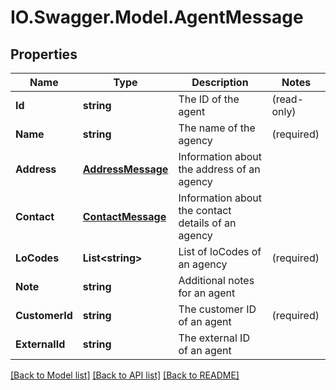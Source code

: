 # IO.Swagger.Model.AgentMessage
## Properties

Name | Type | Description | Notes
------------ | ------------- | ------------- | -------------
**Id** | **string** | The ID of the agent | (read-only) 
**Name** | **string** | The name of the agency | (required) 
**Address** | [**AddressMessage**](AddressMessage.md) | Information about the address of an agency | 
**Contact** | [**ContactMessage**](ContactMessage.md) | Information about the contact details of an agency | 
**LoCodes** | **List&lt;string&gt;** | List of loCodes of an agency | (required)
**Note** | **string** | Additional notes for an agent | 
**CustomerId** | **string** | The customer ID of an agent | (required) 
**ExternalId** | **string** | The external ID of an agent | 

[[Back to Model list]](../README.md#documentation-for-models) [[Back to API list]](../README.md#documentation-for-api-endpoints) [[Back to README]](../README.md)

